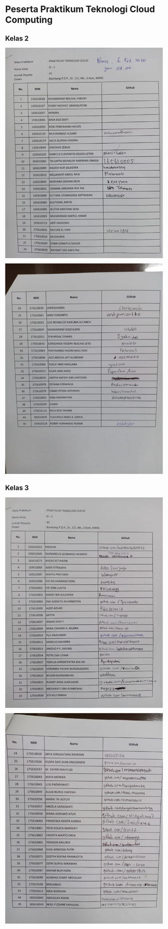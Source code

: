 # Peserta Praktikum Teknologi Cloud Computing

## Kelas 2

![GitHub account - halaman 1](tcc-si-2--github-1.jpg)

![GitHub account - halaman 1](tcc-si-2--github-2.jpg)

## Kelas 3

![GitHub account - halaman 1](tcc-si-3--github-1.jpg)

![GitHub account - halaman 1](tcc-si-3--github-2.jpg)


